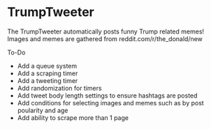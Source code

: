 # TrumpTweeter
The TrumpTweeter automatically posts funny Trump related memes!
<br>
Images and memes are gathered from reddit.com/r/the_donald/new

To-Do
<ul>
  <li>Add a queue system</li>
  <li>Add a scraping timer</li>
  <li>Add a tweeting timer</li>
  <li>Add randomization for timers</li>
  <li>Add tweet body length settings to ensure hashtags are posted</li>
  <li>Add conditions for selecting images and memes such as by post poularity and age</li>
  <li>Add ability to scrape more than 1 page</li>
</ul>
